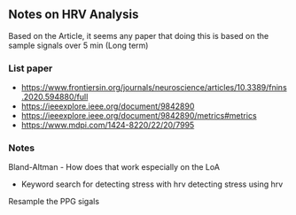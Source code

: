 ## Notes on HRV Analysis

Based on the Article, it seems any paper that doing this is based on the sample signals over 5 min (Long term)

### List paper
- https://www.frontiersin.org/journals/neuroscience/articles/10.3389/fnins.2020.594880/full
- https://ieeexplore.ieee.org/document/9842890
- https://ieeexplore.ieee.org/document/9842890/metrics#metrics
- https://www.mdpi.com/1424-8220/22/20/7995

### Notes
Bland-Altman - How does that work especially on the LoA

- Keyword search for detecting stress with hrv
detecting stress using hrv

Resample the PPG sigals